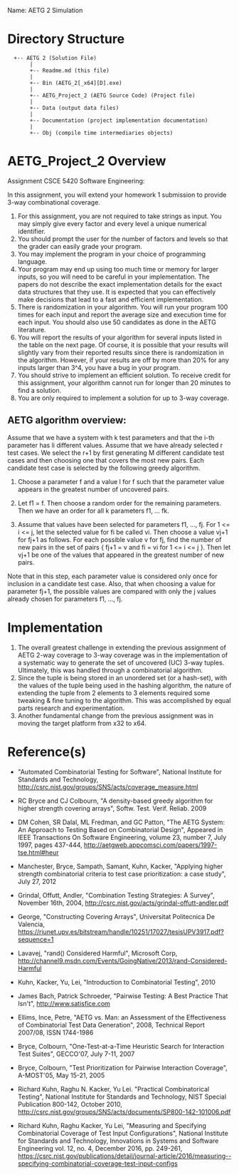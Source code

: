 Name:  AETG 2 Simulation

Directory Structure
===================
```
  +-- AETG 2 (Solution File)
       |
       +-- Readme.md (this file)
       |
       +-- Bin (AETG_2[_x64][D].exe)
       |
       +-- AETG_Project_2 (AETG Source Code) (Project file)
       |
       +-- Data (output data files)
       |   
       +-- Documentation (project implementation documentation)
       |
       +-- Obj (compile time intermediaries objects)
 ```       
 AETG_Project_2 Overview
========================================================================

Assignment CSCE 5420 Software Engineering:

In this assignment, you will extend your homework 1 submission to provide 3-way
combinational coverage.

1. For this assignment, you are not required to take strings as input. You 
   may simply give every factor and every level a unique numerical identifier.
2. You should prompt the user for the number of factors and levels so that the 
   grader can easily grade your program.
3. You may implement the program in your choice of programming language.
4. Your program may end up using too much time or memory for larger inputs, so 
   you will need to be careful in your implementation. The papers do not describe 
   the exact implementation details for the exact data structures that they use. 
   It is expected that you can effectively make decisions that lead to a fast 
   and efficient implementation.
5. There is randomization in your algorithm. You will run your program 100 times 
   for each input and report the average size and execution time for each input. 
   You should also use 50 candidates as done in the AETG literature.
6. You will report the results of your algorithm for several inputs listed in 
   the table on the next page. Of course, it is possible that your results will 
   slightly vary from their reported results since there is randomization in the 
   algorithm. However, if your results are off by more than 20% for any inputs 
   larger than 3^4, you have a bug in your program.
7. You should strive to implement an efficient solution. To receive credit for 
   this assignment, your algorithm cannot run for longer than 20 minutes to find 
   a solution.
8. You are only required to implement a solution for up to 3-way coverage.

AETG algorithm overview:
-------------------------------------------------------------------------------

Assume that we have a system with k test parameters and that the i-th parameter 
has li different values. Assume that we have already selected r test cases. We 
select the r+1 by first generating M different candidate test cases and then 
choosing one that covers the most new pairs. Each candidate test case is 
selected by the following greedy algorithm.

1. Choose a parameter f and a value l for f such that the parameter value 
   appears in the greatest number of uncovered pairs.

2. Let f1 = f. Then choose a random order for the remaining parameters. 
   Then we have an order for all k parameters f1, ... fk.

3. Assume that values have been selected for parameters f1, ..., fj. For 
   1 <= i <= j, let the selected value for fi be called vi. Then choose a value 
   vj+1 for fj+1 as follows. For each possible value v for fj, find the number of 
   new pairs in the set of pairs { fj+1 = v and fi = vi for 1 <= i <= j }. Then 
   let vj+1 be one of the values that appeared in the greatest number of new pairs.

Note that in this step, each parameter value is considered only once for 
inclusion in a candidate test case. Also, that when choosing a value for 
parameter fj+1, the possible values are compared with only the j values already 
chosen for parameters f1, ..., fj.

 Implementation
==============================================================================
1.  The overall greatest challenge in extending the previous assignment of AETG 2-way coverage 
    to 3-way coverage was in the implementation of a systematic way to generate the set of 
    uncovered (UC) 3-way tuples.  Ultimately, this was handled through a combinatorial 
    algorithm.
2.  Since the tuple is being stored in an unordered set (or a hash-set), with the values of the
    tuple being used in the hashing algorithm, the nature of extending the tuple from 2 elements
    to 3 elements required some tweaking & fine tuning to the algorithm.  This was accomplished 
    by equal parts research and experimentation.
3.  Another fundamental change from the previous assignment was in moving the target platform
    from x32 to x64.

 Reference(s)
===============================================================================

 * "Automated Combinatorial Testing for Software", National Institute for Standards and Technology,
   http://csrc.nist.gov/groups/SNS/acts/coverage_measure.html

 * RC Bryce and CJ Colbourn, "A density-based greedy algorithm for higher strength covering arrays", 
   Softw. Test. Verif. Reliab. 2009

 * DM Cohen, SR Dalal, ML Fredman, and GC Patton, "The AETG System: An Approach 
   to Testing Based on Combinatorial Design", Appeared in IEEE Transactions On 
   Software Engineering, volume 23, number 7, July 1997, pages 437-444, 
   http://aetgweb.appcomsci.com/papers/1997-tse.html#heur

 * Manchester, Bryce, Sampath, Samant, Kuhn, Kacker, "Applying higher strength 
   combinatorial criteria to test case prioritization: a case study", July 27, 2012

 * Grindal, Offutt, Andler, "Combination Testing Strategies: A Survey",
   November 16th, 2004, http://csrc.nist.gov/acts/grindal-offutt-andler.pdf

 * George, "Constructing Covering Arrays", Universitat Politecnica De Valencia,
   https://riunet.upv.es/bitstream/handle/10251/17027/tesisUPV3917.pdf?sequence=1

 * Lavavej, "rand() Considered Harmful", Microsoft Corp,
   http://channel9.msdn.com/Events/GoingNative/2013/rand-Considered-Harmful

 * Kuhn, Kacker, Yu, Lei, "Introduction to Combinatorial Testing", 2010

 * James Bach, Patrick Schroeder, "Pairwise Testing: A Best Practice That Isn't", 
   http://www.satisfice.com

 * Ellims, Ince, Petre, "AETG vs. Man: an Assessment of the Effectiveness of 
   Combinatorial Test Data Generation", 2008, Technical Report 2007/08, ISSN
   1744-1986

 * Bryce, Colbourn, "One-Test-at-a-Time Heuristic Search for Interaction Test Suites",
   GECCO'07, July 7-11, 2007 

 * Bryce, Colbourn, "Test Prioritization for Pairwise Interaction Coverage", A-MOST'05,
   May 15-21, 2005

 * Richard Kuhn, Raghu N. Kacker, Yu Lei. "Practical Combinatorical Testing", 
   National Institute for Standards and Technology, NIST Special Publication 800-142, 
   October 2010, http://csrc.nist.gov/groups/SNS/acts/documents/SP800-142-101006.pdf

 * Richard Kuhn, Raghu Kacker, Yu Lei, "Measuring and Specifying Combinatorial Coverage 
   of Test Input Configurations", National Institute for Standards and Technology, 
   Innovations in Systems and Software Engineering vol. 12, no. 4, December 2016, pp. 249-261, 
   https://csrc.nist.gov/publications/detail/journal-article/2016/measuring--specifying-combinatorial-coverage-test-input-configs


